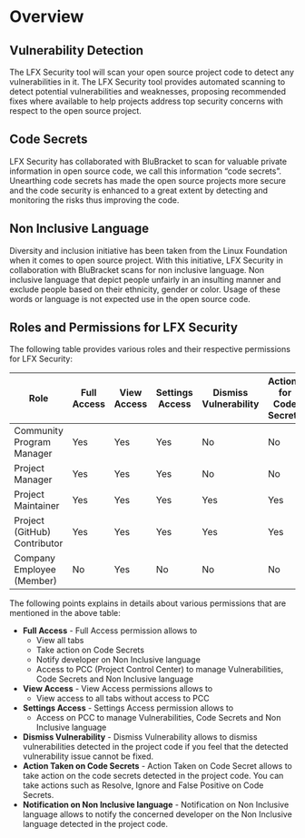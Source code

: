 # Overview

## Vulnerability Detection

The LFX Security tool will scan your open source project code to detect any vulnerabilities in it. The LFX Security tool provides automated scanning to detect potential vulnerabilities and weaknesses, proposing recommended fixes where available to help projects address top security concerns with respect to the open source project.

## Code Secrets

LFX Security has collaborated with BluBracket to scan for valuable private information in open source code, we call this information “code secrets”. Unearthing code secrets has made the open source projects more secure and the code security is enhanced to a great extent by detecting and monitoring the risks thus improving the code.

## Non Inclusive Language

Diversity and inclusion initiative has been taken from the Linux Foundation when it comes to open source project. With this initiative, LFX Security in collaboration with BluBracket scans for non inclusive language. Non inclusive language that depict people unfairly in an insulting manner and exclude people based on their ethnicity, gender or color. Usage of these words or language is not expected use in the open source code.

## Roles and Permissions for LFX Security

The following table provides various roles and their respective permissions for LFX Security:

| Role                         | Full Access | View Access | Settings Access | Dismiss Vulnerability | Actions for Code Secrets | Notification for Non Inclusive Language |
| ---------------------------- | ----------- | ----------- | --------------- | --------------------- | ------------------------ | --------------------------------------- |
| Community Program Manager    | Yes         | Yes         | Yes             | No                    | No                       | No                                      |
| Project Manager              | Yes         | Yes         | Yes             | No                    | No                       | No                                      |
| Project Maintainer           | Yes         | Yes         | Yes             | Yes                   | Yes                      | Yes                                     |
| Project (GitHub) Contributor | Yes         | Yes         | Yes             | Yes                   | Yes                      | Yes                                     |
| Company Employee (Member)    | No          | Yes         | No              | No                    | No                       | No                                      |

The following points explains in details about various permissions that are mentioned in the above table:

* **Full Access** - Full Access permission allows to
  * View all tabs
  * Take action on Code Secrets
  * Notify developer on Non Inclusive language
  * Access to PCC (Project Control Center) to manage Vulnerabilities, Code Secrets and Non Inclusive language
* **View Access** - View Access permissions allows to
  * View access to all tabs without access to PCC
* **Settings Access** - Settings Access permission allows to
  * Access on PCC to manage Vulnerabilities, Code Secrets and Non Inclusive language
* **Dismiss Vulnerability** - Dismiss Vulnerability allows to dismiss vulnerabilities detected in the project code if you feel that the detected vulnerability issue cannot be fixed.
* **Action Taken on Code Secrets** - Action Taken on Code Secret allows to take action on the code secrets detected in the project code. You can take actions such as Resolve, Ignore and False Positive on Code Secrets.
* **Notification on Non Inclusive language** - Notification on Non Inclusive language allows to notify the concerned developer on the Non Inclusive language detected in the project code.
